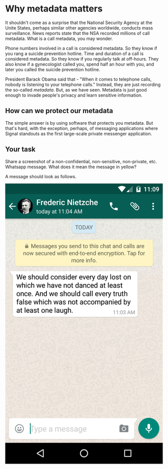 # Why metadata matters

It shouldn't come as a surprise that the National Security Agency at the Unite States, perhaps similar other agencies worldwide, conducts mass surveillance. News reports state that the NSA recorded millions of call metadata. What is a call metadata, you may wonder. 

Phone numbers involved in a call is considered metadata. So they know if you rang a suicide prevention hotline. Time and duration of a call is considered metadata. So they know if you regularly talk at off-hours. They also know if a gynecologist called you, spend half an hour with you, and later you called the suicide prevention hotline.

President Barack Obama said that - "When it comes to telephone calls, nobody is listening to your telephone calls." Instead, they are just recording the so-called *metadata*. But, as we have seen. Metadata is just good enough to invade people's privacy and learn sensitive information.

## How can we protect our metadata

The simple answer is by using software that protects you metadata. But that's hard, with the exception, perhaps, of messaging applications where Signal standouts as the first large-scale private messenger application.

## Your task

Share a screenshot of a non-confidential, non-sensitive, non-private, etc. Whatsapp message. What does it mean the message in yellow? 

A message should look as follows.

![GitHub Logo](./images/whatsapp.png)
<!---
(source: https://cdn-images-1.medium.com/max/1000/1*IU7Pi7tN74OI8CbumVZaWg.png)
-->


